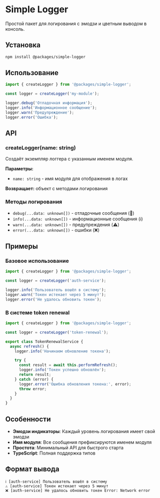 # Simple Logger

Простой пакет для логирования с эмодзи и цветным выводом в консоль.

## Установка

```bash
npm install @packages/simple-logger
```

## Использование

```typescript
import { createLogger } from '@packages/simple-logger';

const logger = createLogger('my-module');

logger.debug('Отладочная информация');
logger.info('Информационное сообщение');
logger.warn('Предупреждение');
logger.error('Ошибка');
```

## API

### createLogger(name: string)

Создаёт экземпляр логгера с указанным именем модуля.

**Параметры:**
- `name: string` - имя модуля для отображения в логах

**Возвращает:** объект с методами логирования

### Методы логирования

- `debug(...data: unknown[])` - отладочные сообщения (🐛)
- `info(...data: unknown[])` - информационные сообщения (ℹ️)
- `warn(...data: unknown[])` - предупреждения (⚠️)
- `error(...data: unknown[])` - ошибки (❌)

## Примеры

### Базовое использование

```typescript
import { createLogger } from '@packages/simple-logger';

const logger = createLogger('auth-service');

logger.info('Пользователь вошёл в систему');
logger.warn('Токен истекает через 5 минут');
logger.error('Не удалось обновить токен');
```

### В системе token renewal

```typescript
import { createLogger } from '@packages/simple-logger';

const logger = createLogger('token-renewal');

export class TokenRenewalService {
  async refresh() {
    logger.info('Начинаем обновление токена');

    try {
      const result = await this.performRefresh();
      logger.info('Токен успешно обновлён');
      return result;
    } catch (error) {
      logger.error('Ошибка обновления токена:', error);
      throw error;
    }
  }
}
```

## Особенности

- **Эмодзи индикаторы**: Каждый уровень логирования имеет свой эмодзи
- **Имя модуля**: Все сообщения префиксируются именем модуля
- **Простота**: Минимальный API для быстрого старта
- **TypeScript**: Полная поддержка типов

## Формат вывода

```
ℹ️ [auth-service] Пользователь вошёл в систему
⚠️ [auth-service] Токен истекает через 5 минут
❌ [auth-service] Не удалось обновить токен Error: Network error
```
